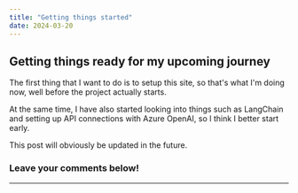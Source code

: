 ```yaml
---
title: "Getting things started"
date: 2024-03-20
---
```


## Getting things ready for my upcoming journey

The first thing that I want to do is to setup this site, so that's what I'm doing now, well before the project actually  starts.

At the same time, I have also started looking into things such as LangChain and setting up API connections with Azure OpenAI, so I think I better start early.

This post will obviously be updated in the future.


### Leave your comments below! 

---

<script src="https://utteranc.es/client.js"
        repo="Zhongzhou/the-learning-plumber"
        issue-term="pathname"
        theme="boxy-light"
        crossorigin="anonymous"
        async>
</script>

